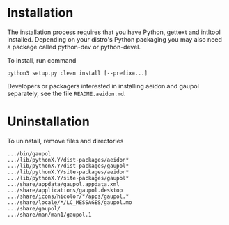 Installation
============

The installation process requires that you have Python, gettext and
intltool installed. Depending on your distro's Python packaging you
may also need a package called python-dev or python-devel.

To install, run command

    python3 setup.py clean install [--prefix=...]

Developers or packagers interested in installing aeidon and gaupol
separately, see the file `README.aeidon.md`.

Uninstallation
==============

To uninstall, remove files and directories

    .../bin/gaupol
    .../lib/pythonX.Y/dist-packages/aeidon*
    .../lib/pythonX.Y/dist-packages/gaupol*
    .../lib/pythonX.Y/site-packages/aeidon*
    .../lib/pythonX.Y/site-packages/gaupol*
    .../share/appdata/gaupol.appdata.xml
    .../share/applications/gaupol.desktop
    .../share/icons/hicolor/*/apps/gaupol.*
    .../share/locale/*/LC_MESSAGES/gaupol.mo
    .../share/gaupol/
    .../share/man/man1/gaupol.1
